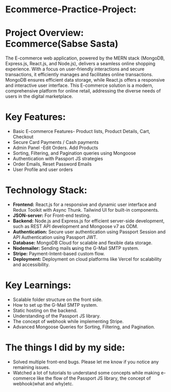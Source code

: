 # Ecommerce-Practice-Project:

# **Project Overview:** Ecommerce(**Sabse Sasta**)

The E-commerce web application, powered by the MERN stack (MongoDB, Express.js, React.js, and Node.js), delivers a seamless online shopping experience. With a focus on user-friendly interactions and secure transactions, it efficiently manages and facilitates online transactions. MongoDB ensures efficient data storage, while React.js offers a responsive and interactive user interface. This E-commerce solution is a modern, comprehensive platform for online retail, addressing the diverse needs of users in the digital marketplace.

# **Key Features:**

- Basic E-commerce Features- Product lists, Product Details, Cart, Checkout
- Secure Card Payments / Cash payments
- Admin Panel -Edit Orders. Add Products
- Sorting, Filtering, and Pagination queries using Mongoose
- Authentication with Passport JS strategies
- Order Emails, Reset Password Emails
- User Profile and user orders

# **Technology Stack:**

- **Frontend:** React.js for a responsive and dynamic user interface and Redux Toolkit with Async Thunk. Tailwind UI for built-in components.
- **JSON-server:** For Front-end testing.
- **Backend:** Node.js and Express.js for efficient server-side development, such as REST API development and Mongoose v7 as ODM.
- **Authentication:** Secure user authentication using Passport Session and API Authentication using Passport JWT.
- **Database:** MongoDB Cloud for scalable and flexible data storage.
- **Nodemailer:** Sending mails **u**sing the G-Mail SMTP system.
- **Stripe:**  Payment-Intent-based custom flow.
- **Deployment:** Deployment on cloud platforms like Vercel for scalability and accessibility.

# **Key Learnings:**

- Scalable folder structure on the front side.
- How to set up the G-Mail SMTP system.
- Static hosting on the backend.
- Understanding of the Passport JS library.
- The concept of webhook while implementing Stripe.
- Advanced Mongoose Queries for Sorting, Filtering, and Pagination.

# The things I did by my side:

- Solved multiple front-end bugs. Please let me know if you notice any remaining issues.
- Watched a lot of tutorials to understand some concepts while making e-commerce like the flow of the Passport JS library, the concept of webhook(what and why)etc.
